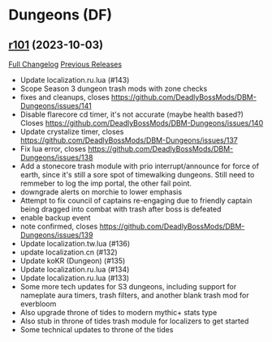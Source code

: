 # <DBM Mod> Dungeons (DF)

## [r101](https://github.com/DeadlyBossMods/DBM-Dungeons/tree/r101) (2023-10-03)
[Full Changelog](https://github.com/DeadlyBossMods/DBM-Dungeons/compare/r100...r101) [Previous Releases](https://github.com/DeadlyBossMods/DBM-Dungeons/releases)

- Update localization.ru.lua (#143)  
- Scope Season 3 dungeon trash mods with zone checks  
- fixes and cleanups, closes https://github.com/DeadlyBossMods/DBM-Dungeons/issues/141  
- Disable flarecore cd timer, it's not accurate (maybe health based?) Closes https://github.com/DeadlyBossMods/DBM-Dungeons/issues/140  
- Update crystalize timer, closes https://github.com/DeadlyBossMods/DBM-Dungeons/issues/137  
- Fix lua error, closes https://github.com/DeadlyBossMods/DBM-Dungeons/issues/138  
- Add a stonecore trash module with prio interrupt/announce for force of earth, since it's still a sore spot of timewalking dungeons. Still need to remmeber to log the imp portal, the other fail point.  
- downgrade alerts on morchie to lower emphasis  
- Attempt to fix council of captains re-engaging due to friendly captain being dragged into combat with trash after boss is defeated  
- enable backup event  
- note confirmed, closes https://github.com/DeadlyBossMods/DBM-Dungeons/issues/139  
- Update localization.tw.lua (#136)  
- update localization.cn (#132)  
- Update koKR (Dungeon) (#135)  
- Update localization.ru.lua (#134)  
- Update localization.ru.lua (#133)  
- Some more tech updates for S3 dungeons, including support for nameplate aura timers, trash filters, and another blank trash mod for everbloom  
- Also upgrade throne of tides to modern mythic+ stats type  
- Also stub in throne of tides trash module for localizers to get started  
- Some technical updates to throne of the tides  
